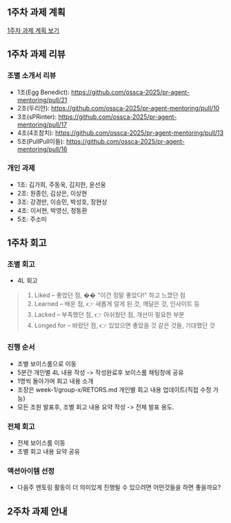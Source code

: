 ## 1주차 과제 계획 
[1주차 과제 계획 보기](PLAN.md)

## 1주차 과제 리뷰
### 조별 소개서 리뷰
- 1조(Egg Benedict): https://github.com/ossca-2025/pr-agent-mentoring/pull/21
- 2조(두리안): https://github.com/ossca-2025/pr-agent-mentoring/pull/10
- 3조(sPRinter): https://github.com/ossca-2025/pr-agent-mentoring/pull/17
- 4조(4조참치): https://github.com/ossca-2025/pr-agent-mentoring/pull/13
- 5조(PullPull이들): https://github.com/ossca-2025/pr-agent-mentoring/pull/16

### 개인 과제
- 1조: 김가희, 주동욱, 김지한, 윤선웅
- 2조: 원종인, 김상은, 이상현
- 3조: 강경만, 이승민, 박성호, 장현상
- 4조: 이서현, 박영신, 정동환
- 5조: 주소미

## 1주차 회고
### 조별 회고
- 4L 회고
> 1. Liked – 좋았던 점, �� "이건 정말 좋았다!" 하고 느꼈던 점
> 2. Learned – 배운 점, 👉 새롭게 알게 된 것, 깨달은 것, 인사이트 등
> 3. Lacked – 부족했던 점, 👉 아쉬웠던 점, 개선이 필요한 부분 
> 4. Longed for – 바랐던 점, 👉 있었으면 좋았을 것 같은 것들, 기대했던 것

### 진행 순서
- 조별 보이스룸으로 이동
- 5분간 개인별 4L 내용 작성 -> 작성완료후 보이스룸 채팅창에 공유
- 1명씩 돌아가며 회고 내용 소개
- 조장은 week-1/group-x/RETORS.md 개인별 회고 내용 업데이트(직접 수정 가능)
- 모든 조원 발표후, 조별 회고 내용 요약 작성 -> 전체 발표 용도.


### 전체 회고
- 전체 보이스룸 이동
- 조별 회고 내용 요약 공유

### 액션아이템 선정
- 다음주 멘토링 활동이 더 의미있게 진행될 수 있으려면 어떤것들을 하면 좋을까요?

## 2주차 과제 안내

